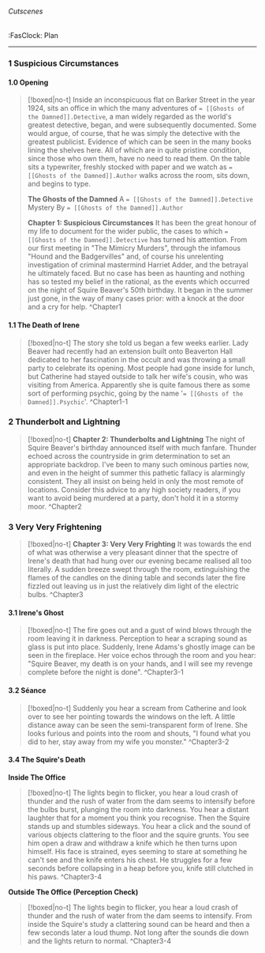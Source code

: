 ###### Cutscenes
<span class="sub2">:FasClock: Plan</span>

---

### 1 Suspicious Circumstances
#### 1.0 Opening
> [!boxed|no-t]
> Inside an inconspicuous flat on Barker Street in the year 1924, sits an office in which the many adventures of `= [[Ghosts of the Damned]].Detective`, a man widely regarded as the world's greatest detective, began, and were subsequently documented. Some would argue, of course, that he was simply the detective with the greatest publicist. Evidence of which can be seen in the many books lining the shelves here. All of which are in quite pristine condition, since those who own them, have no need to read them. On the table sits a typewriter, freshly stocked with paper and we watch as  `= [[Ghosts of the Damned]].Author` walks across the room, sits down, and begins to type.
> 
> **The Ghosts of the Damned**
> A `= [[Ghosts of the Damned]].Detective` Mystery
> By `= [[Ghosts of the Damned]].Author`
> 
> **Chapter 1: Suspicious Circumstances**
> It has been the great honour of my life to document for the wider public, the cases to which `= [[Ghosts of the Damned]].Detective` has turned his attention. From our first meeting in "The Mimicry Murders", through the infamous "Hound and the Badgervilles" and, of course his unrelenting investigation of criminal mastermind Harriet Adder, and the betrayal he ultimately faced. But no case has been as haunting and nothing has so tested my belief in the rational, as the events which occurred on the night of Squire Beaver's 50th birthday. It began in the summer just gone, in the way of many cases prior: with a knock at the door and a cry for help.
> ^Chapter1

#### 1.1 The Death of Irene
> [!boxed|no-t]
>The story she told us began a few weeks earlier. Lady Beaver had recently had an extension built onto Beaverton Hall dedicated to her fascination in the occult and was throwing a small party to celebrate its opening. Most people had gone inside for lunch, but Catherine had stayed outside to talk her wife's cousin, who was visiting from America. Apparently she is quite famous there as some sort of performing psychic, going by the name '`= [[Ghosts of the Damned]].Psychic`'.
>^Chapter1-1

### 2 Thunderbolt and Lightning
> [!boxed|no-t]
> **Chapter 2: Thunderbolts and Lightning**
> The night of Squire Beaver's birthday announced itself with much fanfare. Thunder echoed across the countryside in grim determination to set an appropriate backdrop. I've been to many such ominous parties now, and even in the height of summer this pathetic fallacy is alarmingly consistent. They all insist on being held in only the most remote of locations. Consider this advice to any high society readers, if you want to avoid being murdered at a party, don't hold it in a stormy moor.
>^Chapter2

### 3 Very Very Frightening
> [!boxed|no-t]
> **Chapter 3: Very Very Frighting**
> It was towards the end of what was otherwise a very pleasant dinner that the spectre of Irene's death that had hung over our evening became realised all too literally. A sudden breeze swept through the room, extinguishing the flames of the candles on the dining table and seconds later the fire fizzled out leaving us in just the relatively dim light of the electric bulbs.
>^Chapter3

#### 3.1 Irene's Ghost
> [!boxed|no-t]
> The fire goes out and a gust of wind blows through the room leaving it in darkness. Perception to hear a scraping sound as glass is put into place. Suddenly, ⁠Irene Adams's ghostly image can be seen in the fireplace. Her voice echos through the room and you hear: "Squire Beaver, my death is on your hands, and I will see my revenge complete before the night is done". 
>^Chapter3-1

#### 3.2 Séance
> [!boxed|no-t]
> Suddenly you hear a scream from Catherine and look over to see her pointing towards the windows on the left. A little distance away can be seen the semi-transparent form of Irene. She looks furious and points into the room and shouts, "I found what you did to her, stay away from my wife you monster."
>^Chapter3-2

#### 3.4 The Squire's Death
**Inside The Office**
> [!boxed|no-t]
> The lights begin to flicker, you hear a loud crash of thunder and the rush of water from the dam seems to intensify before the bulbs burst, plunging the room into darkness. You hear a distant laughter that for a moment you think you recognise. Then the Squire stands up and stumbles sideways. You hear a click and the sound of various objects clattering to the floor and the squire grunts. You see him open a draw and withdraw a knife which he then turns upon himself. His face is strained, eyes seeming to stare at something he can't see and the knife enters his chest. He struggles for a few seconds before collapsing in a heap before you, knife still clutched in his paws.
>^Chapter3-4

**Outside The Office (Perception Check)**

> [!boxed|no-t]
> The lights begin to flicker, you hear a loud crash of thunder and the rush of water from the dam seems to intensify. From inside the Squire's study a clattering sound can be heard and then a few seconds later a loud thump. Not long after the sounds die down and the lights return to normal.
>^Chapter3-4
